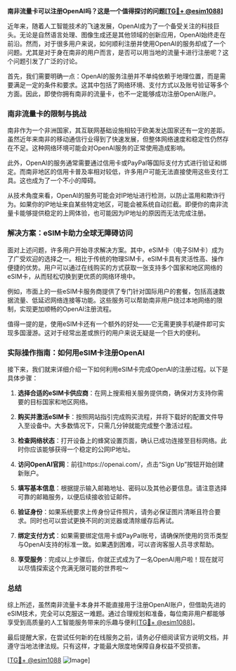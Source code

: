 **南非流量卡可以注册OpenAI吗？这是一个值得探讨的问题[[TG💪+ @esim1088](https://t.me/s/esim1088)]**

近年来，随着人工智能技术的飞速发展，OpenAI成为了一个备受关注的科技巨头。无论是自然语言处理、图像生成还是其他领域的创新应用，OpenAI始终走在前沿。然而，对于很多用户来说，如何顺利注册并使用OpenAI的服务却成了一个问题。尤其是对于身在南非的用户而言，是否可以用当地的流量卡进行注册呢？这个问题引发了广泛的讨论。

首先，我们需要明确一点：OpenAI的服务注册并不单纯依赖于地理位置，而是需要满足一定的条件和要求。这其中包括了网络环境、支付方式以及账号验证等多个方面。因此，即使你拥有南非的流量卡，也不一定能够成功注册OpenAI账户。

### 南非流量卡的限制与挑战

南非作为一个非洲国家，其互联网基础设施相较于欧美发达国家还有一定的差距。虽然近年来南非的移动通信行业得到了快速发展，但整体网络速度和稳定性仍然存在不足。这种网络环境可能会对OpenAI服务的正常使用造成影响。

此外，OpenAI的服务通常需要通过信用卡或PayPal等国际支付方式进行验证和绑定。而南非地区的信用卡普及率相对较低，许多用户可能无法直接使用这些支付工具。这也成为了一个不小的障碍。

从技术角度来看，OpenAI的服务可能会对IP地址进行检测，以防止滥用和欺诈行为。如果你的IP地址来自某些特定地区，可能会被系统自动拦截。即便你的南非流量卡能够提供稳定的上网体验，也可能因为IP地址的原因而无法完成注册。

### 解决方案：eSIM卡助力全球无障碍访问

面对上述问题，许多用户开始寻求解决方案。其中，eSIM卡（电子SIM卡）成为了广受欢迎的选择之一。相比于传统的物理SIM卡，eSIM卡具有灵活性高、操作便捷的优势。用户可以通过在线购买的方式获取一张支持多个国家和地区网络的eSIM卡，从而轻松切换到更优质的网络环境中。

例如，市面上的一些eSIM卡服务商提供了专门针对国际用户的套餐，包括高速数据流量、低延迟网络连接等功能。这些服务可以帮助南非用户绕过本地网络的限制，实现更加顺畅的OpenAI注册流程。

值得一提的是，使用eSIM卡还有一个额外的好处——它无需更换手机硬件即可实现多国漫游。这对于经常出差或旅行的用户来说无疑是一个巨大的便利。

### 实际操作指南：如何用eSIM卡注册OpenAI

接下来，我们就来详细介绍一下如何利用eSIM卡完成OpenAI的注册过程。以下是具体步骤：

1. **选择合适的eSIM卡供应商**：在网上搜索相关服务提供商，确保对方支持你需要的目标国家和地区网络。
   
2. **购买并激活eSIM卡**：按照网站指引完成购买流程，并将下载好的配置文件导入至设备中。大多数情况下，只需几分钟就能完成整个激活过程。

3. **检查网络状态**：打开设备上的蜂窝设置页面，确认已成功连接至目标网络。此时你应该能够获得一个稳定的公网IP地址。

4. **访问OpenAI官网**：前往https://openai.com/，点击“Sign Up”按钮开始创建新账户。
   
5. **填写基本信息**：根据提示输入邮箱地址、密码以及其他必要信息。请注意选择可靠的邮箱服务，以便后续接收验证邮件。

6. **验证身份**：如果系统要求上传身份证件照片，请务必保证图片清晰且符合要求。同时也可以尝试更换不同的浏览器或清除缓存后再试。

7. **绑定支付方式**：如果需要绑定信用卡或PayPal账号，请确保所使用的货币类型与OpenAI支持的标准一致。如果遇到困难，可以咨询客服人员寻求帮助。

8. **享受服务**：完成以上步骤后，你就正式成为了一名OpenAI用户啦！现在就可以尽情探索这个充满无限可能的世界啦～

### 总结

综上所述，虽然南非流量卡本身并不能直接用于注册OpenAI账户，但借助先进的eSIM技术，完全可以克服这一难题。通过合理规划和准备，每位南非用户都能够享受到高质量的人工智能服务带来的乐趣与便利[[TG💪+ @esim1088](https://t.me/s/esim1088)]。

最后提醒大家，在尝试任何新的在线服务之前，请务必仔细阅读官方说明文档，并遵守当地法律法规。只有这样，才能最大限度地保障自身权益不受损害。

[[TG💪+ @esim1088](https://t.me/s/esim1088) ![Image](https://i.postimg.cc/4NQfJmqS/Snipaste-2025-05-13-00-14-12.png)]